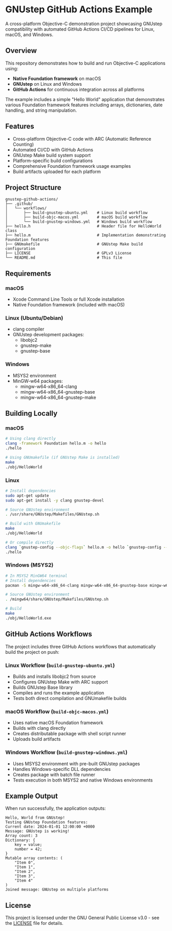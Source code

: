 # GNUstep GitHub Actions Example

A cross-platform Objective-C demonstration project showcasing GNUstep compatibility with automated GitHub Actions CI/CD pipelines for Linux, macOS, and Windows.

## Overview

This repository demonstrates how to build and run Objective-C applications using:
- **Native Foundation framework** on macOS
- **GNUstep** on Linux and Windows
- **GitHub Actions** for continuous integration across all platforms

The example includes a simple "Hello World" application that demonstrates various Foundation framework features including arrays, dictionaries, date handling, and string manipulation.

## Features

- Cross-platform Objective-C code with ARC (Automatic Reference Counting)
- Automated CI/CD with GitHub Actions
- GNUstep Make build system support
- Platform-specific build configurations
- Comprehensive Foundation framework usage examples
- Build artifacts uploaded for each platform

## Project Structure

```
gnustep-github-actions/
├── .github/
│   └── workflows/
│       ├── build-gnustep-ubuntu.yml    # Linux build workflow
│       ├── build-objc-macos.yml        # macOS build workflow
│       └── build-gnustep-windows.yml   # Windows build workflow
├── hello.h                             # Header file for HelloWorld class
├── hello.m                             # Implementation demonstrating Foundation features
├── GNUmakefile                         # GNUstep Make build configuration
├── LICENSE                             # GPLv3 License
└── README.md                           # This file
```

## Requirements

### macOS
- Xcode Command Line Tools or full Xcode installation
- Native Foundation framework (included with macOS)

### Linux (Ubuntu/Debian)
- clang compiler
- GNUstep development packages:
  - libobjc2
  - gnustep-make
  - gnustep-base

### Windows
- MSYS2 environment
- MinGW-w64 packages:
  - mingw-w64-x86_64-clang
  - mingw-w64-x86_64-gnustep-base
  - mingw-w64-x86_64-gnustep-make

## Building Locally

### macOS

```bash
# Using clang directly
clang -framework Foundation hello.m -o hello
./hello

# Using GNUmakefile (if GNUstep Make is installed)
make
./obj/HelloWorld
```

### Linux

```bash
# Install dependencies
sudo apt-get update
sudo apt-get install -y clang gnustep-devel

# Source GNUstep environment
. /usr/share/GNUstep/Makefiles/GNUstep.sh

# Build with GNUmakefile
make
./obj/HelloWorld

# Or compile directly
clang `gnustep-config --objc-flags` hello.m -o hello `gnustep-config --base-libs`
./hello
```

### Windows (MSYS2)

```bash
# In MSYS2 MinGW64 terminal
# Install dependencies
pacman -S mingw-w64-x86_64-clang mingw-w64-x86_64-gnustep-base mingw-w64-x86_64-gnustep-make

# Source GNUstep environment
. /mingw64/share/GNUstep/Makefiles/GNUstep.sh

# Build
make
./obj/HelloWorld.exe
```

## GitHub Actions Workflows

The project includes three GitHub Actions workflows that automatically build the project on push:

### Linux Workflow (`build-gnustep-ubuntu.yml`)
- Builds and installs libobjc2 from source
- Configures GNUstep Make with ARC support
- Builds GNUstep Base library
- Compiles and runs the example application
- Tests both direct compilation and GNUmakefile builds

### macOS Workflow (`build-objc-macos.yml`)
- Uses native macOS Foundation framework
- Builds with clang directly
- Creates distributable package with shell script runner
- Uploads build artifacts

### Windows Workflow (`build-gnustep-windows.yml`)
- Uses MSYS2 environment with pre-built GNUstep packages
- Handles Windows-specific DLL dependencies
- Creates package with batch file runner
- Tests execution in both MSYS2 and native Windows environments

## Example Output

When run successfully, the application outputs:

```
Hello, World from GNUstep!
Testing GNUstep Foundation features:
Current date: 2024-01-01 12:00:00 +0000
Message: GNUstep is working!
Array count: 3
Dictionary: {
    key = value;
    number = 42;
}
Mutable array contents: (
    "Item 0",
    "Item 1", 
    "Item 2",
    "Item 3",
    "Item 4"
)
Joined message: GNUstep on multiple platforms
```

## License

This project is licensed under the GNU General Public License v3.0 - see the [LICENSE](LICENSE) file for details.
